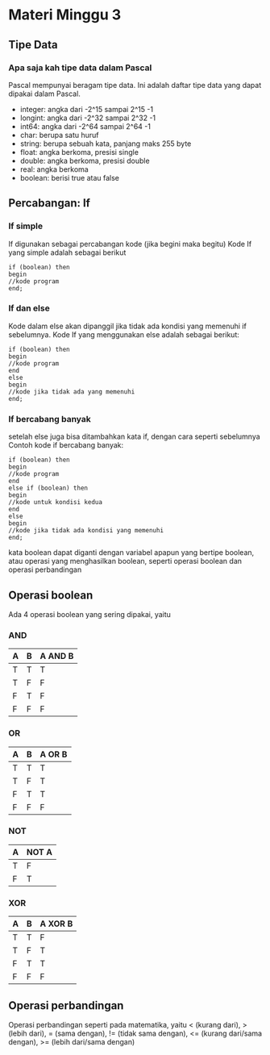 # Materi Minggu 3
## Tipe Data
### Apa saja kah tipe data dalam Pascal
Pascal mempunyai beragam tipe data. Ini adalah daftar tipe data yang dapat dipakai dalam Pascal.
* integer: angka dari -2^15 sampai 2^15 -1
* longint: angka dari -2^32 sampai 2^32 -1
* int64: angka dari -2^64 sampai 2^64 -1
* char: berupa satu huruf
* string: berupa sebuah kata, panjang maks 255 byte
* float: angka berkoma, presisi single
* double: angka berkoma, presisi double
* real: angka berkoma
* boolean: berisi true atau false

## Percabangan: If
### If simple
If digunakan sebagai percabangan kode (jika begini maka begitu)
Kode If yang simple adalah sebagai berikut
```
if (boolean) then
begin
//kode program
end;
```
### If dan else
Kode dalam else akan dipanggil jika tidak ada kondisi yang memenuhi if sebelumnya.
Kode If yang menggunakan else adalah sebagai berikut:
```
if (boolean) then
begin
//kode program
end
else
begin
//kode jika tidak ada yang memenuhi
end;
```
### If bercabang banyak
setelah else juga bisa ditambahkan kata if, dengan cara seperti sebelumnya
Contoh kode if bercabang banyak:
```
if (boolean) then
begin
//kode program
end
else if (boolean) then
begin
//kode untuk kondisi kedua
end
else
begin
//kode jika tidak ada kondisi yang memenuhi
end;
```
kata boolean dapat diganti dengan variabel apapun yang bertipe boolean, atau operasi yang menghasilkan boolean, seperti operasi boolean dan operasi perbandingan
## Operasi boolean
Ada 4 operasi boolean yang sering dipakai, yaitu
### AND
| A | B | A AND B |
|---|---|---------|
| T | T | T       |
| T | F | F       |
| F | T | F       |
| F | F | F       |
### OR
| A | B | A OR B |
|---|---|--------|
| T | T | T      |
| T | F | T      |
| F | T | T      |
| F | F | F      |
### NOT
| A | NOT A |
|---|-------|
| T | F     |
| F | T     |
### XOR
| A | B | A XOR B |
|---|---|---------|
| T | T | F       |
| T | F | T       |
| F | T | T       |
| F | F | F       |
## Operasi perbandingan
Operasi perbandingan seperti pada matematika, yaitu < (kurang dari), >(lebih dari), = (sama dengan), != (tidak sama dengan), <= (kurang dari/sama dengan), >= (lebih dari/sama dengan)


